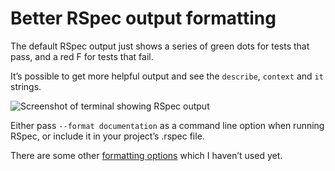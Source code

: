 # Better RSpec output formatting

The default RSpec output just shows a series of green dots for tests that pass, and a red F for tests that fail.

It’s possible to get more helpful output and see the `describe`, `context` and `it` strings.

![Screenshot of terminal showing RSpec output](../../../assets/rspec-with-document-formatting.png)

Either pass `--format documentation` as a command line option when running RSpec, or include it in your project’s .rspec file.

There are some other [formatting options](https://rspec.info/documentation/3.12/rspec-core/RSpec/Core/Formatters.html) which I haven’t used yet.